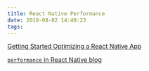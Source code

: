 ```yaml
---
title: React Native Performance
date: 2019-08-02 14:40:23
tags:
---
```



[Getting Started Optimizing a React Native App](https://blog.usejournal.com/getting-started-optimizing-a-react-native-app-1d7507c2d849)


[`performance` in React Native blog](https://facebook.github.io/react-native/docs/performance)
